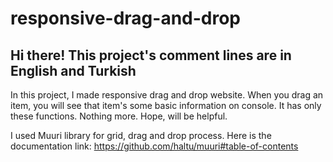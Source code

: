 # responsive-drag-and-drop

## Hi there! This project's comment lines are in English and Turkish


In this project, I made responsive drag and drop website. When you drag an item, you will see that item's some basic information on console. It has only these functions. Nothing more. Hope, will be helpful.

I used Muuri library for grid, drag and drop process. Here is the documentation link: https://github.com/haltu/muuri#table-of-contents
